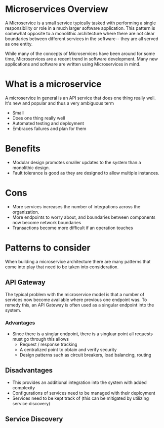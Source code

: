 # Microservices Overview

A Microservice is a small service typically tasked with performing a single responsibility or role in a much larger software application.  This pattern is somewhat opposite to a monolithic architecture where there are not clear boundaries between different services in the software-- they are all served as one entity.

While many of the concepts of Microservices have been around for some time, Microservices are a recent trend in software development.  Many new applications and software are written using Microservices in mind.

# What is a microservice

A microservice in general is an API service that does one thing really well.  It's new and popular and thus a very ambiguous term

* Small
* Does one thing really well
* Automated testing and deployment
* Embraces failures and plan for them


# Benefits

* Modular design promotes smaller updates to the system than a monolithic design.
* Fault tolerance is good as they are designed to allow multiple instances.


# Cons

* More services increases the number of integrations across the organization.
* More endpoints to worry about, and boundaries between components now become network boundaries
* Transactions become more  difficult if an operation touches


# Patterns to consider

When building a microservice architecture there are many patterns that come into play that need to be taken into consideration.

## API Gateway

The typical problem with the microservice model is that a number of services now become available where previous one endpoint was.  To remedy this, an API Gateway is often used as a singular endpoint into the system.

### Advantages
* Since there is a singlar endpoint, there is a singluar point all requests must go through this allows
  * Request / response tracking
  * A centralized point to obtain and verify security
  * Design patterns such as circuit breakers, load balancing, routing


## Disadvantages
* This provides an additional integration into the system with added complexity
* Configurations of services need to be managed with their deployment
* Services need to be kept track of (this can be mitigated by utilizing service discovery)

## Service Discovery
